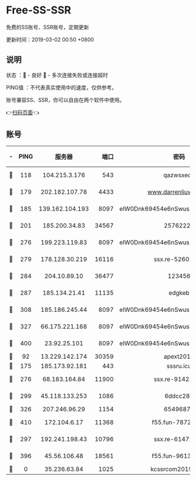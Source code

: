 # Free-SS-SSR

免费的SS账号、SSR账号，定期更新

更新时间：2019-03-02 00:50 +0800

## 说明

状态     ：🙂 - 良好 🙁 - 多次连接失败或连接超时

PING值   ：不代表真实使用中的速度，仅供参考。

账号兼容SS、SSR，你可以自由在两个软件中使用。

👉[扫码页面](https://liesauer.github.io/free-ss-ssr.github.io/)👈

## 账号

|-|PING|服务器|端口|密码|加密方式|区域|
|:----:|:----:|:-----:|-----:|:----:|:----:|:----:|
|🙂|118|104.215.3.176|543|qazwsxedc|aes-256-gcm|JP|
|🙂|179|202.182.107.78|4433|www.darrenliuwei.com|aes-256-cfb|JP|
|🙂|185|139.162.104.193|8097|eIW0Dnk69454e6nSwuspv9DmS201tQ0D|aes-256-cfb|JP|
|🙂|201|185.200.34.83|34567|25762225|aes-256-cfb|US|
|🙂|276|199.223.119.83|8097|eIW0Dnk69454e6nSwuspv9DmS201tQ0D|aes-256-cfb|US|
|🙂|279|178.128.30.219|16116|ssx.re-52602728|aes-256-cfb|SG|
|🙂|284|204.10.89.10|36477|123456|aes-256-cfb|US|
|🙂|287|185.134.21.41|11135|edgkeb|aes-256-cfb|GB|
|🙂|308|185.186.245.44|8097|eIW0Dnk69454e6nSwuspv9DmS201tQ0D|aes-256-cfb|NL|
|🙂|327|66.175.221.168|8097|eIW0Dnk69454e6nSwuspv9DmS201tQ0D|aes-256-cfb|US|
|🙂|400|23.92.25.101|8097|eIW0Dnk69454e6nSwuspv9DmS201tQ0D|aes-256-cfb|US|
|🙂|92|13.229.142.174|30359|apext2019|chacha20|SG|
|🙂|175|185.173.92.181|443|sssru.icu|rc4-md5|RU|
|🙂|276|68.183.164.84|11900|ssx.re-91423865|aes-256-cfb|US|
|🙂|299|45.118.133.253|1086|6ddcc286|aes-256-cfb|SG|
|🙂|326|207.246.96.29|1154|65496879|chacha20|US|
|🙂|410|172.104.6.17|11368|f55.fun-78724518|aes-256-cfb|US|
|🙁|297|192.241.198.43|10796|ssx.re-61472012|aes-256-cfb|US|
|🙁|396|45.56.106.48|18561|f55.fun-96139570|aes-256-cfb|US|
|🙁|0|35.236.63.84|1025|kcssrcom20190301|rc4-md5|US|
